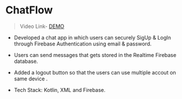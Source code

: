 # ChatFlow
> Video Link- [DEMO](https://drive.google.com/file/d/1MzFCfZakU-I3bG7V5EobarBXpMrii1ZY/view)

 
- Developed a chat app in which users can securely SigUp & LogIn through
Firebase Authentication using email & password.

- Users can send messages that gets stored in the Realtime Firebase
database.

- Added a logout button so that the users can use multiple accout on same
device .

- Tech Stack: Kotlin, XML and Firebase.
